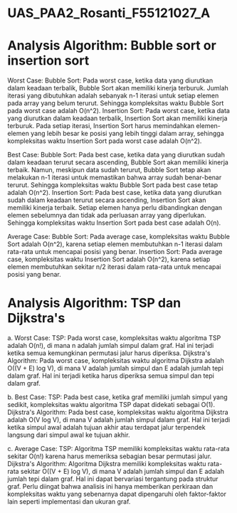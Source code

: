 # UAS_PAA2_Rosanti_F55121027_A
# Analysis Algorithm: Bubble sort or insertion sort

Worst Case:
Bubble Sort: Pada worst case, ketika data yang diurutkan dalam keadaan terbalik, Bubble Sort akan memiliki kinerja terburuk. Jumlah iterasi yang dibutuhkan adalah sebanyak n-1 iterasi untuk setiap elemen pada array yang belum terurut. Sehingga kompleksitas waktu Bubble Sort pada worst case adalah O(n^2).
Insertion Sort: Pada worst case, ketika data yang diurutkan dalam keadaan terbalik, Insertion Sort akan memiliki kinerja terburuk. Pada setiap iterasi, Insertion Sort harus memindahkan elemen-elemen yang lebih besar ke posisi yang lebih tinggi dalam array, sehingga kompleksitas waktu Insertion Sort pada worst case adalah O(n^2).

Best Case:
Bubble Sort: Pada best case, ketika data yang diurutkan sudah dalam keadaan terurut secara ascending, Bubble Sort akan memiliki kinerja terbaik. Namun, meskipun data sudah terurut, Bubble Sort tetap akan melakukan n-1 iterasi untuk memastikan bahwa array sudah benar-benar terurut. Sehingga kompleksitas waktu Bubble Sort pada best case tetap adalah O(n^2).
Insertion Sort: Pada best case, ketika data yang diurutkan sudah dalam keadaan terurut secara ascending, Insertion Sort akan memiliki kinerja terbaik. Setiap elemen hanya perlu dibandingkan dengan elemen sebelumnya dan tidak ada perluasan array yang diperlukan. Sehingga kompleksitas waktu Insertion Sort pada best case adalah O(n).

Average Case:
Bubble Sort: Pada average case, kompleksitas waktu Bubble Sort adalah O(n^2), karena setiap elemen membutuhkan n-1 iterasi dalam rata-rata untuk mencapai posisi yang benar.
Insertion Sort: Pada average case, kompleksitas waktu Insertion Sort adalah O(n^2), karena setiap elemen membutuhkan sekitar n/2 iterasi dalam rata-rata untuk mencapai posisi yang benar.


 
 
# Analysis Algorithm: TSP dan Dijkstra's
a. Worst Case:
TSP: Pada worst case, kompleksitas waktu algoritma TSP adalah O(n!), di mana n adalah jumlah simpul dalam graf. Hal ini terjadi ketika semua kemungkinan permutasi jalur harus diperiksa.
Dijkstra's Algorithm: Pada worst case, kompleksitas waktu algoritma Dijkstra adalah O((V + E) log V), di mana V adalah jumlah simpul dan E adalah jumlah tepi dalam graf. Hal ini terjadi ketika harus diperiksa semua simpul dan tepi dalam graf.

b. Best Case:
TSP: Pada best case, ketika graf memiliki jumlah simpul yang sedikit, kompleksitas waktu algoritma TSP dapat didekati sebagai O(1).
Dijkstra's Algorithm: Pada best case, kompleksitas waktu algoritma Dijkstra adalah O(V log V), di mana V adalah jumlah simpul dalam graf. Hal ini terjadi ketika simpul awal adalah tujuan akhir atau terdapat jalur terpendek langsung dari simpul awal ke tujuan akhir.

c. Average Case:
TSP: Algoritma TSP memiliki kompleksitas waktu rata-rata sekitar O(n!) karena harus memeriksa sebagian besar permutasi jalur.
Dijkstra's Algorithm: Algoritma Dijkstra memiliki kompleksitas waktu rata-rata sekitar O((V + E) log V), di mana V adalah jumlah simpul dan E adalah jumlah tepi dalam graf. Hal ini dapat bervariasi tergantung pada struktur graf.
Perlu diingat bahwa analisis ini hanya memberikan perkiraan dan kompleksitas waktu yang sebenarnya dapat dipengaruhi oleh faktor-faktor lain seperti implementasi dan ukuran graf.
